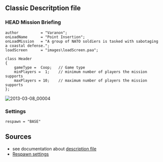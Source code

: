 ## Classic Descritption file
### HEAD Mission Briefing
```sqf
author			= "Varanon";
onLoadName		= "Point Insertion";
onLoadMission	= "A group of NATO soldiers is tasked with sabotaging a coastal defense.";
loadScreen		= "images\loadScreen.paa";

class Header
{
	gameType =  Coop;	// Game type
	minPlayers =  1;	// minimum number of players the mission supports
	maxPlayers = 10;	// maximum number of players the mission supports
};
```
![2013-03-08_00004](https://user-images.githubusercontent.com/47951736/235249103-6283b0c6-8bf8-4b57-8927-24cbff325537.jpeg)
### Settings
```
respawn = "BASE"
```


## Sources
- see documentation about [description file](https://community.bistudio.com/wiki/Description.ext)
- [Respawn settings](https://community.bistudio.com/wiki/Arma_3:_Respawn)
